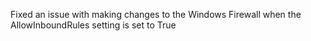 Fixed an issue with making changes to the Windows Firewall when the
AllowInboundRules setting is set to True
